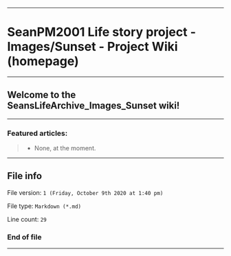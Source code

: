 
***

# SeanPM2001 Life story project - Images/Sunset - Project Wiki (homepage)

***

## Welcome to the SeansLifeArchive_Images_Sunset wiki!

***

### Featured articles:

> * None, at the moment.

***

## File info

File version: `1 (Friday, October 9th 2020 at 1:40 pm)`

File type: `Markdown (*.md)`

Line count: `29`

### End of file

***

